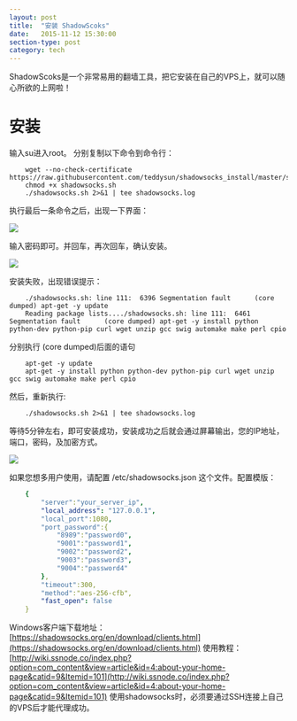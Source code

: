 ```yaml
---
layout: post
title:  "安装 ShadowScoks"
date:   2015-11-12 15:30:00
section-type: post
category: tech
---
```

ShadowScoks是一个非常易用的翻墙工具，把它安装在自己的VPS上，就可以随心所欲的上网啦！
# 安装 #
输入su进入root。
分别复制以下命令到命令行：

```
    wget --no-check-certificate https://raw.githubusercontent.com/teddysun/shadowsocks_install/master/shadowsocks.sh
    chmod +x shadowsocks.sh
    ./shadowsocks.sh 2>&1 | tee shadowsocks.log
```

执行最后一条命令之后，出现一下界面：

![](https://raw.githubusercontent.com/maplecumt/blogImages/master/2015-11-12-shadowsocks/ss1.png)

输入密码即可。并回车，再次回车，确认安装。

![](https://raw.githubusercontent.com/maplecumt/blogImages/master/2015-11-12-shadowsocks/ss3.png)

安装失败，出现错误提示：

```
    ./shadowsocks.sh: line 111:  6396 Segmentation fault      (core dumped) apt-get -y update
    Reading package lists..../shadowsocks.sh: line 111:  6461 Segmentation fault      (core dumped) apt-get -y install python python-dev python-pip curl wget unzip gcc swig automake make perl cpio
```

分别执行 (core dumped)后面的语句

```
    apt-get -y update
    apt-get -y install python python-dev python-pip curl wget unzip gcc swig automake make perl cpio
```

然后，重新执行:

```
    ./shadowsocks.sh 2>&1 | tee shadowsocks.log
```

等待5分钟左右，即可安装成功，安装成功之后就会通过屏幕输出，您的IP地址，端口，密码，及加密方式。

![](https://raw.githubusercontent.com/maplecumt/blogImages/master/2015-11-12-shadowsocks/ss4.png)

如果您想多用户使用，请配置 /etc/shadowsocks.json 这个文件。配置模版：

```yaml
    {
        "server":"your_server_ip",
        "local_address": "127.0.0.1",
        "local_port":1080,
        "port_password":{
            "8989":"password0",
            "9001":"password1",
            "9002":"password2",
            "9003":"password3",
            "9004":"password4"
        },
        "timeout":300,
        "method":"aes-256-cfb",
        "fast_open": false
    }
```

Windows客户端下载地址：[https://shadowsocks.org/en/download/clients.html](https://shadowsocks.org/en/download/clients.html)
使用教程：[http://wiki.ssnode.co/index.php?option=com_content&view=article&id=4:about-your-home-page&catid=9&Itemid=101](http://wiki.ssnode.co/index.php?option=com_content&view=article&id=4:about-your-home-page&catid=9&Itemid=101)
使用shadowsocks时，必须要通过SSH连接上自己的VPS后才能代理成功。